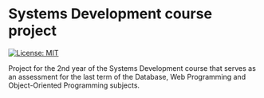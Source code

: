 # Systems Development course project
[![License: MIT](https://img.shields.io/badge/License-MIT-green.svg)]([./LICENSE](https://github.com/mgl-uhou/backend-clinica/blob/main/LICENSE))


Project for the 2nd year of the Systems Development course that serves as an assessment for the last term of the Database, Web Programming and Object-Oriented Programming subjects.